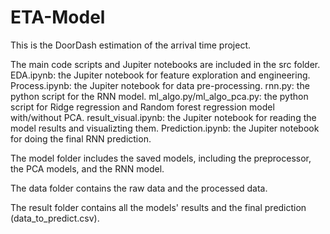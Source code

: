 # ETA-Model
This is the DoorDash estimation of the arrival time project.

The main code scripts and Jupiter notebooks are included in the src folder.
EDA.ipynb: the Jupiter notebook for feature exploration and engineering.
Process.ipynb: the Jupiter notebook for data pre-processing.
rnn.py: the python script for the RNN model.
ml_algo.py/ml_algo_pca.py: the python script for Ridge regression and Random forest regression model with/without PCA.
result_visual.ipynb: the Jupiter notebook for reading the model results and visualizting them.
Prediction.ipynb:  the Jupiter notebook for doing the final RNN prediction.

The model folder includes the saved models, including the preprocessor, the PCA models, and the RNN model.

The data folder contains the raw data and the processed data.

The result folder contains all the models' results and the final prediction (data_to_predict.csv).

